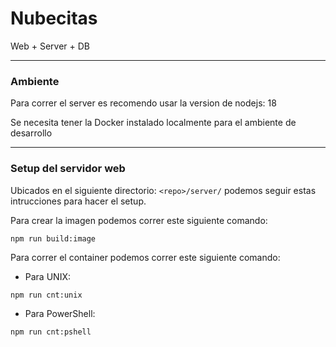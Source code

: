 # Nubecitas
Web + Server + DB

---

### Ambiente

Para correr el server es recomendo usar la version de nodejs: 18

Se necesita tener la Docker instalado localmente para el ambiente de desarrollo

--- 

### Setup del servidor web

Ubicados en el siguiente directorio: `<repo>/server/` podemos seguir estas intrucciones para hacer el setup.

Para crear la imagen podemos correr este siguiente comando:

```
npm run build:image
```

Para correr el container podemos correr este siguiente comando:

- Para UNIX:

```
npm run cnt:unix
```

- Para PowerShell:

```
npm run cnt:pshell
```